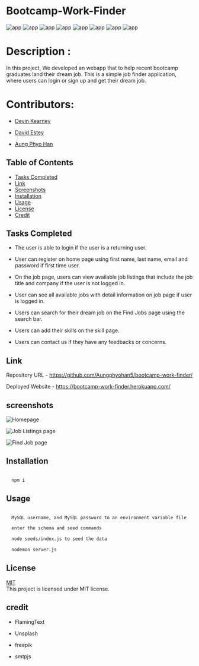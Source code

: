 # Bootcamp-Work-Finder

![app](https://img.shields.io/badge/Express.js-brightgreen) ![app](https://img.shields.io/badge/-MySQL-blue) ![app](https://img.shields.io/badge/-Sequelize-yellowgreen) ![app](https://img.shields.io/badge/MVC-brown)  ![app](https://img.shields.io/badge/connect-flash-brightgreen)
 ![app](https://img.shields.io/badge/-Bulma-blue) ![app](https://img.shields.io/badge/-Handlebars-yellowgreen)  ![app](https://img.shields.io/badge/Express-Session-brown)
 
 # Description :
 
In this project, We developed an webapp that to help recent bootcamp graduates land their dream job. This is a simple job finder application, where users can login or sign up and get their dream job.

# Contributors:

* [Devin Kearney](https://github.com/Friduwulf)

* [David Estey](https://github.com/DaveEstey)

* [Aung Phyo Han](https://github.com/Aungphyohan5)




## Table of Contents

- [Tasks Completed](#TaskCompleted)
- [Link](#Link)
- [Screenshots](#screenshots)
- [Installation](#Installation)
- [Usage](#Usage)
- [License](#license)
- [Credit](#credit)




## Tasks Completed

- The user is able to login if the user is a returning user.

- User can register on home page using first name, last name, email and password if first time user.

- On the job page, users can view available job listings that include the job title and company if the user is not logged in.

- User can see all available jobs with detail information on job page if user is logged in.

- Users can search for their dream job on the Find Jobs page using the search bar.

- Users can add their skills on the skill page.

- Users can contact us if they have any feedbacks or concerns.


## Link


Repository URL  - https://github.com/Aungphyohan5/bootcamp-work-finder/

Deployed Website - https://bootcamp-work-finder.herokuapp.com/

## screenshots

![Homepage](https://user-images.githubusercontent.com/112873819/220372774-ee55962d-e780-462d-bb9a-1153cf9d06b5.png)

![Job Listings page](https://user-images.githubusercontent.com/112873819/220372918-f098a6b6-dec5-4f72-a53d-a2a872307b60.png)

![Find Job page](https://user-images.githubusercontent.com/112873819/220373309-8ce779ed-0a8c-4e23-a98c-730c74b67d52.png)



## Installation

```bash

  npm i 

```
    


## Usage

```bash

  MySQL username, and MySQL password to an environment variable file

  enter the schema and seed commands

  node seeds/index.js to seed the data

  nodemon server.js 

```





## License

[MIT](https://choosealicense.com/licenses/mit/) 
<br>
This project is licensed under MIT license.


## credit

- FlamingText

- Unsplash

- freepik

- smtpjs

